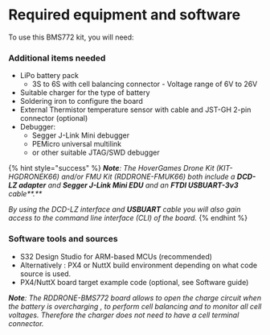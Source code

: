 # Required equipment and software

To use this BMS772  kit, you will need:&#x20;

### Additional items needed

* LiPo battery pack&#x20;
  * 3S to 6S with cell balancing connector - Voltage range of 6V to 26V
* Suitable charger for the type of battery
* Soldering iron to configure the board
* External Thermistor temperature sensor with cable and JST-GH 2-pin connector (optional)
* Debugger:&#x20;
  * Segger J-Link Mini debugger
  * PEMicro universal multilink&#x20;
  * or other suitable JTAG/SWD debugger&#x20;

{% hint style="success" %}
_**Note**:  The HoverGames Drone Kit (KIT-HGDRONEK66) and/or  FMU Kit (RDDRONE-FMUK66) both include a **DCD-LZ adapter** and **Segger J-Link Mini EDU** and an **FTDI USBUART-3v3** cable**.**_&#x20;

_By using the DCD-LZ interface and **USBUART** cable you will also gain access to the command line interface (CLI) of the board._
{% endhint %}

### Software tools and sources

* S32 Design Studio for ARM-based MCUs (recommended)
* Alternatively : PX4 or NuttX build environment depending on what code source is used.&#x20;
* PX4/NuttX board target example code (optional, see Software guide)

_**Note**: The RDDRONE-BMS772 board allows to open the charge circuit when the battery is overcharging , to perform cell balancing and to monitor all cell voltages. Therefore the charger does not need to have a cell terminal connector._

